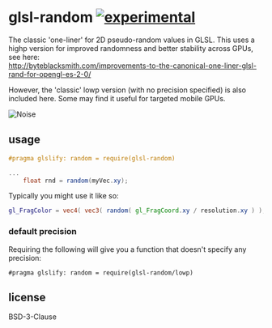# glsl-random [![experimental](http://badges.github.io/stability-badges/dist/experimental.svg)](http://github.com/badges/stability-badges)

The classic 'one-liner' for 2D pseudo-random values in GLSL. This uses a highp version for improved randomness and better stability across GPUs, see here:  
http://byteblacksmith.com/improvements-to-the-canonical-one-liner-glsl-rand-for-opengl-es-2-0/

However, the 'classic' lowp version (with no precision specified) is also included here. Some may find it useful for targeted mobile GPUs. 

![Noise](http://i.imgur.com/CSC7rWV.png)

## usage

```glsl
#pragma glslify: random = require(glsl-random)

...
	float rnd = random(myVec.xy);
```

Typically you might use it like so:

```glsl
gl_FragColor = vec4( vec3( random( gl_FragCoord.xy / resolution.xy ) ), 1.0 );
```

### default precision

Requiring the following will give you a function that doesn't specify any precision:  

```#pragma glslify: random = require(glsl-random/lowp)```

## license

BSD-3-Clause